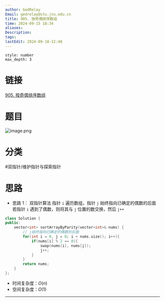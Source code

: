 ```yaml
---
author: GedRelay
Email: gedrelay@stu.jnu.edu.cn
title: 905. 按奇偶排序数组
time: 2024-09-15 18:34
aliases: 
Description: 
tags: 
lastEdit: 2024-09-18-12:48
---
```


```toc
style: number
max_depth: 3
```

# 链接
[905. 按奇偶排序数组](https://leetcode.cn/problems/sort-array-by-parity/) 

# 题目
![image.png](https://ged-pic-bed.oss-cn-guangzhou.aliyuncs.com/img/202409151834153.png)


# 分类
#双指针/维护指针与探索指针 

# 思路
- 思路 1：
双指针算法
指针 `i` 遍历数组，指针 `j` 始终指向已确定的偶数的后面
若指针 `i` 遇到了偶数，则将其与 `j` 位置的数交换，然后 `j++` 

```cpp
class Solution {
public:
    vector<int> sortArrayByParity(vector<int>& nums) {
        // j始终指向已确定的偶数的后面
        for(int i = 0, j = 0; i < nums.size(); i++){
            if(nums[i] % 2 == 0){
                swap(nums[i], nums[j]);
                j++;
            }
        }
        return nums;
    }
};
```


- 时间复杂度：${O\left( n \right)  }$ 
- 空间复杂度：${O\left( 1 \right)  }$ 


---

